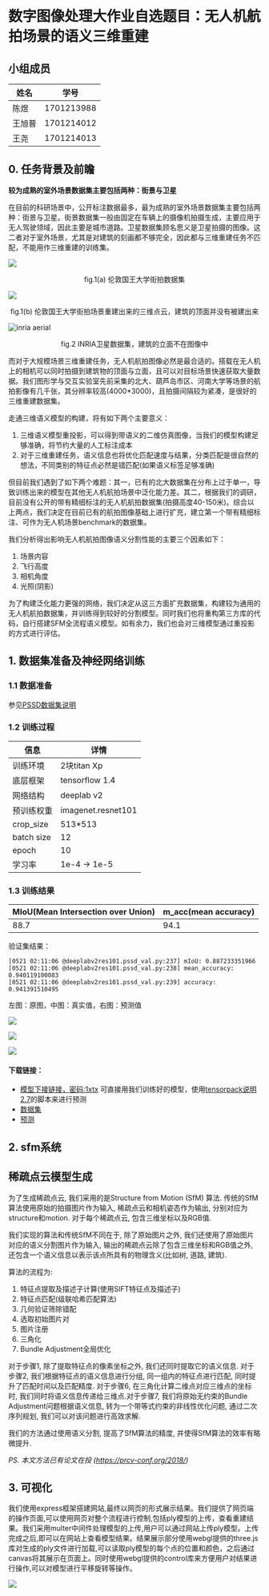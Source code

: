 # 数字图像处理大作业自选题目：无人机航拍场景的语义三维重建

## 小组成员
|姓名|学号|
|------|---|
| 陈煜 |1701213988|
|王旭普|1701214012|
| 王尧 |1701214013|

## 0. 任务背景及前瞻
**较为成熟的室外场景数据集主要包括两种：街景与卫星**

在目前的科研场景中，公开标注数据最多，最为成熟的室外场景数据集主要包括两种：街景与卫星。街景数据集一般由固定在车辆上的摄像机拍摄生成，主要应用于无人驾驶领域，因此主要是城市道路。卫星数据集顾名思义是卫星拍摄的图像。这二者对于室外场景，尤其是对建筑的刻画都不够完全，因此都与三维重建任务不匹配，不能用作三维重建的训练集。

![](kingscollege-semantic.png)
<div style="text-align:center">fig.1(a) 伦敦国王大学街拍数据集</div>

![](kingscollege.png)
<div style="text-align:center">fig.1(b) 伦敦国王大学街拍场景重建出来的三维点云，建筑的顶面并没有被建出来</div>

![inria aerial](vie1.jpg)
<div style="text-align:center">fig.2 INRIA卫星数据集，建筑的立面不在图像中</div>

而对于大规模场景三维重建任务，无人机航拍图像必然是最合适的。搭载在无人机上的相机可以同时拍摄到建筑物的顶面与立面，且可以对目标场景快速获取大量数据。我们图形学与交互实验室先前采集的北大、葫芦岛市区、河南大学等场景的航拍影像有几千张，其分辨率较高(4000*3000)，且拍摄间隔较为紧凑，是很好的三维重建数据集。

走通三维语义模型的构建，将有如下两个主要意义：
1. 三维语义模型重投影，可以得到带语义的二维仿真图像，当我们的模型构建足够准确，将节约大量的人工标注成本
2. 对于三维重建任务，语义信息也将优化匹配速度与结果，分类匹配是很自然的想法，不同类别的特征点必然是错匹配(如果语义标签足够准确)

但目前我们遇到了如下两个难题：其一，已有的北大数据集在分布上过于单一，导致训练出来的模型在其他无人机航拍场景中泛化能力差。其二，根据我们的调研，目前没有公开的带有精细标注的无人机航拍数据集(拍摄高度40-150米)。综合以上两点，我们决定在目前已有的航拍图像基础上进行扩充，建立第一个带有精细标注、可作为无人机场景benchmark的数据集。

我们分析得出影响无人机航拍图像语义分割性能的主要三个因素如下：
1. 场景内容
2. 飞行高度
3. 相机角度
4. 光照(阴影)

为了构建泛化能力更强的网络，我们决定从这三方面扩充数据集，构建较为通用的无人机航拍数据集，并训练得到较好的分割模型。同时我们也将重构第三方库的代码，自行搭建SFM全流程语义模型。如有余力，我们也会对三维模型通过重投影的方式进行评估。

## 1. 数据集准备及神经网络训练

### 1.1 数据准备
参见[PSSD数据集说明](../dataset/PSSD/README.md.html)

### 1.2 训练过程

|信息|详情|
|---|---|
|训练环境|2块titan Xp|
|底层框架|tensorflow 1.4|
|网络结构|deeplab v2|
|预训练权重|imagenet.resnet101|
|crop_size|513*513|
|batch size|12|
|epoch|10|
|学习率|1e-4 -> 1e-5|

### 1.3 训练结果

|MIoU(Mean Intersection over Union)|m_acc(mean accuracy)|
|----|-----|
|88.7|94.1 |

验证集结果：
```
[0521 02:11:06 @deeplabv2res101.pssd_val.py:237] mIoU: 0.887233351966           
[0521 02:11:06 @deeplabv2res101.pssd_val.py:238] mean_accuracy: 0.940119100083  
[0521 02:11:06 @deeplabv2res101.pssd_val.py:239] accuracy: 0.941391510495
```

左图：原图，中图：真实值，右图：预测值

![](8.png)

![](16.png)

![](20.png)

#### 下载链接：
- [模型下接链接，密码:1xtx](https://pan.baidu.com/s/17YdyuXywGIyYmfsAAd1plQ)
可直接用我们训练好的模型，使用[tensorpack说明2.7](../tensorpack/README.md.html)的脚本来进行预测
- [数据集](https://pan.baidu.com/s/1-caKqEP-hqgNapRDpSbvVQ)
- [预测](https://pan.baidu.com/s/1MUktHQA95s0SDitlyf_Y9Q)


## 2. sfm系统

## 稀疏点云模型生成

为了生成稀疏点云, 我们采用的是Structure from Motion (SfM) 算法. 传统的SfM算法使用原始的拍摄图片作为输入, 稀疏点云和相机姿态作为输出, 分别对应为structure和motion. 对于每个稀疏点云, 包含三维坐标以及RGB值.

我们实现的算法和传统SfM不同在于, 除了原始图片之外, 我们还使用了原始图片对应的语义分割图片作为输入, 输出的稀疏点云除了包含三维坐标和RGB值之外, 还包含一个语义信息以表示该点所具有的物理含义(比如树, 道路, 建筑).

算法的流程为:
1. 特征点提取及描述子计算(使用SIFT特征点及描述子)
2. 特征点匹配(级联哈希匹配算法)
3. 几何验证筛除错配
4. 选取初始图片对
5. 图片注册
6. 三角化
7. Bundle Adjustment全局优化

对于步骤1, 除了提取特征点的像素坐标之外, 我们还同时提取它的语义信息. 对于步骤2, 我们根据特征点的语义信息进行分组, 同一组内的特征点进行匹配, 同时提升了匹配时间以及匹配精度. 对于步骤6, 在三角化计算二维点对应三维点的坐标时, 我们同时将语义信息传递给三维点.对于步骤7, 我们将原始无约束的Bundle Adjustment问题根据语义信息, 转为一个带等式约束的非线性优化问题, 通过二次序列规划, 我们可以对该问题进行高效求解.

我们的方法通过使用语义分割, 提高了SfM算法的精度, 并使得SfM算法的效率有略微提升.

*PS. 本文方法已有论文在投 (https://prcv-conf.org/2018/)*

## 3. 可视化

我们使用express框架搭建网站,最终以网页的形式展示结果。我们提供了网页端的操作页面,可以使用网页对整个流程进行控制,包括ply模型的上传，查看重建结果。我们采用multer中间件处理模型的上传,用户可以通过网站上传ply模型。上传完成之后,即可以在网站上查看模型结果。结果展示部分使用webgl提供的three.js库对生成的ply文件进行加载,可以读取ply模型的每个点的位置和颜色，之后通过canvas将其展示在页面上。同时使用webgl提供的control库来方便用户对结果进行操作,可以对模型进行平移旋转等操作。


![](result.png)

